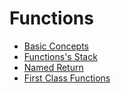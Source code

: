 # Functions

* [Basic Concepts](https://github.com/robsonoduarte/learn-go/blob/master/go-curse/functions/basics/basics.go)
* [Functions's Stack](https://github.com/robsonoduarte/learn-go/blob/master/go-curse/functions/stack/stack.go)
* [Named Return](https://github.com/robsonoduarte/learn-go/blob/master/go-curse/functions/named/named.go)
* [First Class Functions](https://github.com/robsonoduarte/learn-go/blob/master/go-curse/functions/firstclass/firstclass.go)
